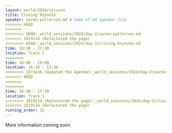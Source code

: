 ```yaml
---
layout: world/2024/session
title: Closing Keynote
speaker: aaron-patterson.md # name of md speaker file
<<<<<<< HEAD
=======
<<<<<<<< HEAD:_world_sessions/2024/day-2/aaron-patterson.md
>>>>>>> 181911d (Refactored the page)
<<<<<<<< HEAD:_world_sessions/2024/day-2/closing-keynote.md
time: 16:30 - 17:30
location: Track 1
========
time: 16:00 - 19:00
location: 16:30 - 17:30
>>>>>>>> 2b73e36 (Updated the Agenda):_world_sessions/2024/day-2/aaron-patterson.md
<<<<<<< HEAD
=======
========
time: 16:30 - 17:30
location: Track 1
>>>>>>>> 181911d (Refactored the page):_world_sessions/2024/day-2/closing-keynote.md
>>>>>>> 181911d (Refactored the page)
running_order: 12
---
```


More information coming soon.
